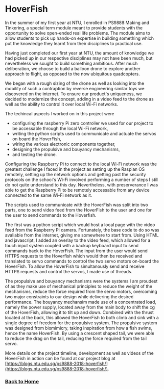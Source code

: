# HoverFish

In the summer of my first year at NTU, I enrolled in PS9888 Making and Tinkering, a special term module meant to provide students with the opportunity to solve open-ended real life problems. The module aims to allow students to pick up hands-on expertise in building something which put the knowledge they learnt from their disciplines to practical use.

Having just completed our first year at NTU, the amount of knowledge we had picked up in our respective disciplines may not have been much, but nevertheless we sought to build something ambitious. After much deliberation, we choose to build a balloon drone to explore another approach to flight, as opposed to the now ubiquitous quadcopters.

We began with a rough sizing of the drone as well as looking into the mobility of such a contraption by reverse engineering similar toys we discovered on the internet. To ensure our product's uniqueness, we decided to modernize the concept, adding in a video feed to the drone as well as the ability to control it over local Wi-Fi networks.

The techincal aspects I worked on in this project were 
* configuring the raspberry Pi zero controller we used for our project to be accessable through the local Wi-Fi network, 
* writing the python scripts used to communicate and actuate the servos on board the HoverFish,
* wiring the various electronic components together,
* designing the propulsive and bouyancy mechanisms,
* and testing the drone.

Configuring the Raspberry Pi to connect to the local Wi-Fi network was the greatest challenge I faced in the project as setting up the Raspian OS remotely, setting up the network options and getting past the security protocols on the school's Wi-Fi involved performing a number of steps I still do not quite understand to this day. Nevertheless, with preserverance I was able to get the Raspberry Pi to be remotely accessable from any device connected to the same Wi-Fi network as it.

The scripts used to communicate with the HoverFish was split into two parts, one to send video feed from the HoverFish to the user and one for the user to send commands to the Hoverfish.

The first was a python script which would host a local page with the video feed from the Raspberry Pi camera. Fortunately, the base code to do so was avaliable from the internet, giving me somewhere to start from. Using HTML and javascript, I added an overlay to the video feed, which allowed for a touch input system coupled with a backup keyboard input to send commands back to the HoverFish. The input from the user would send HTTPS requests to the Hoverfish which would then be received and translated to servo commands to control the two servo motors on-board the HoverFish. To allow the HoverFish to simultanously send and receive HTTPS requests and control the servos, I made use of threads.

The propulsive and bouyancy mechanisms were the systems I am proudest of as they make use of mechanical principles to reduce the weight of the mechanisms, reduce the force required from the servo motors, overcoming two major constraints to our design while delivering the desired performance. The bouyancy mechansim made use of a concentrated load, namely the power supply, located away from the main body to shift the cg of the HoverFish, allowing it to tilt up and down. Combined with the thrust located at the back, this allowed the HoverFish to both climb and sink with a single degree of freedom for the propulsive system. The propulsive system was designed from biomimicry, taking inspiration from how a fish swims, hence the name HoverFish. By using a crescent shaped tail, we were able to reduce the drag on the tail, reducing the force required from the tail servo.

More details on the project timeline, development as well as videos of the HoverFish in action can be found at our project blog at [https://blogs.ntu.edu.sg/ps9888-2018-hoverfish/](https://blogs.ntu.edu.sg/ps9888-2018-hoverfish/).


### [Back to Home](index.md)
